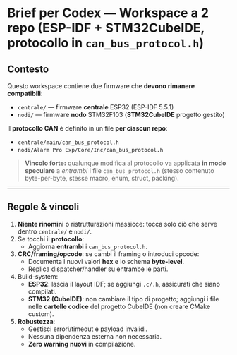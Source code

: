 # Brief per Codex — Workspace a 2 repo (ESP-IDF + STM32CubeIDE, protocollo in `can_bus_protocol.h`)

## Contesto
Questo workspace contiene due firmware che **devono rimanere compatibili**:
- `centrale/` — firmware **centrale** ESP32 (ESP-IDF 5.5.1)
- `nodi/`     — firmware **nodo** STM32F103 (**STM32CubeIDE** progetto gestito)

Il **protocollo CAN** è definito in un file **per ciascun repo**:
- `centrale/main/can_bus_protocol.h`
- `nodi/Alarm Pro Exp/Core/Inc/can_bus_protocol.h`

> **Vincolo forte:** qualunque modifica al protocollo va applicata **in modo speculare** a *entrambi* i file `can_bus_protocol.h` (stesso contenuto byte-per-byte, stesse macro, enum, struct, packing).

---

## Regole & vincoli
1. **Niente rinomini** o ristrutturazioni massicce: tocca solo ciò che serve dentro `centrale/` e `nodi/`.
2. Se tocchi il **protocollo**:
   - Aggiorna **entrambi** i `can_bus_protocol.h`.
3. **CRC/framing/opcode**: se cambi il framing o introduci opcode:
   - Documenta i nuovi valori **hex** e lo schema **byte-level**.
   - Replica dispatcher/handler su entrambe le parti.
4. Build-system:
   - **ESP32**: lascia il layout IDF; se aggiungi `.c/.h`, assicurati che siano compilati.
   - **STM32 (CubeIDE)**: non cambiare il tipo di progetto; aggiungi i file nelle **cartelle codice** del progetto CubeIDE (non creare CMake custom).
5. **Robustezza**:
   - Gestisci errori/timeout e payload invalidi.
   - Nessuna dipendenza esterna non necessaria.
   - **Zero warning nuovi** in compilazione.
